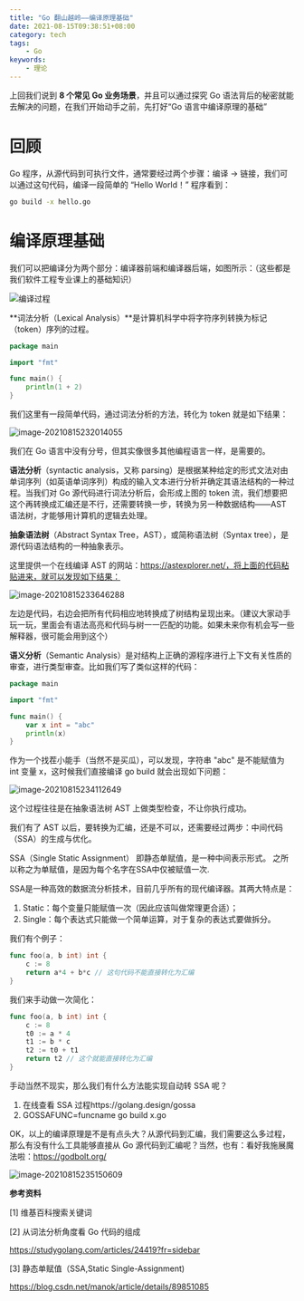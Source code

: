 ```yaml
---
title: "Go 翻山越岭——编译原理基础"
date: 2021-08-15T09:38:51+08:00
category: tech
tags:
    - Go
keywords:
    - 理论
---
```


上回我们说到 **8 个常见 Go 业务场景**，并且可以通过探究 Go 语法背后的秘密就能去解决的问题，在我们开始动手之前，先打好“Go 语言中编译原理的基础”

# 回顾

Go 程序，从源代码到可执行文件，通常要经过两个步骤：编译 → 链接，我们可以通过这句代码，编译一段简单的 “Hello World！” 程序看到：

```bash
go build -x hello.go
```



# 编译原理基础

我们可以把编译分为两个部分：编译器前端和编译器后端，如图所示：（这些都是我们软件工程专业课上的基础知识）

![编译过程](C:\Users\Xfavor\Desktop\编译过程.png)

**词法分析（Lexical Analysis）**是计算机科学中将字符序列转换为标记（token）序列的过程。

```go
package main

import "fmt"

func main() {
    println(1 + 2)
}
```

我们这里有一段简单代码，通过词法分析的方法，转化为 token 就是如下结果：

![image-20210815232014055](C:\Users\Xfavor\AppData\Roaming\Typora\typora-user-images\image-20210815232014055.png)

我们在 Go 语言中没有分号，但其实像很多其他编程语言一样，是需要的。



**语法分析**（syntactic analysis，又称 parsing）是根据某种给定的形式文法对由单词序列（如英语单词序列）构成的输入文本进行分析并确定其语法结构的一种过程。当我们对 Go 源代码进行词法分析后，会形成上图的 token 流，我们想要把这个再转换成汇编还是不行，还需要转换一步，转换为另一种数据结构——AST 语法树，才能够用计算机的逻辑去处理。



**抽象语法树**（Abstract Syntax Tree，AST），或简称语法树（Syntax tree），是源代码语法结构的一种抽象表示。



这里提供一个在线编译 AST 的网站：https://astexplorer.net/，将上面的代码粘贴进来，就可以发现如下结果：

![image-20210815233646288](C:\Users\Xfavor\AppData\Roaming\Typora\typora-user-images\image-20210815233646288.png)

左边是代码，右边会把所有代码相应地转换成了树结构呈现出来。（建议大家动手玩一玩，里面会有语法高亮和代码与树一一匹配的功能。如果未来你有机会写一些解释器，很可能会用到这个）



**语义分析**（Semantic Analysis）是对结构上正确的源程序进行上下文有关性质的审查，进行类型审查。比如我们写了类似这样的代码：

```go
package main

import "fmt"

func main() {
    var x int = "abc"
    println(x)
}
```

作为一个找茬小能手（当然不是买瓜），可以发现，字符串 "abc" 是不能赋值为 int 变量 x，这时候我们直接编译 go build 就会出现如下问题：

![image-20210815234112649](C:\Users\Xfavor\AppData\Roaming\Typora\typora-user-images\image-20210815234112649.png)

这个过程往往是在抽象语法树 AST 上做类型检查，不让你执行成功。



我们有了 AST 以后，要转换为汇编，还是不可以，还需要经过两步：中间代码（SSA）的生成与优化。



SSA（Single Static Assignment） 即静态单赋值，是一种中间表示形式。 之所以称之为单赋值，是因为每个名字在SSA中仅被赋值一次.

SSA是一种高效的数据流分析技术，目前几乎所有的现代编译器。其两大特点是：

1. Static：每个变量只能赋值一次（因此应该叫做常理更合适）；
2. Single：每个表达式只能做一个简单运算，对于复杂的表达式要做拆分。

我们有个例子：

```go
func foo(a, b int) int {
    c := 8
    return a*4 + b*c // 这句代码不能直接转化为汇编
}
```

我们来手动做一次简化：

```go
func foo(a, b int) int {
    c := 8
    t0 := a * 4
    t1 := b * c
    t2 := t0 + t1
    return t2 // 这个就能直接转化为汇编
}
```

手动当然不现实，那么我们有什么方法能实现自动转 SSA 呢？

1. 在线查看 SSA 过程https://golang.design/gossa
2. GOSSAFUNC=funcname go build x.go



OK，以上的编译原理是不是有点头大？从源代码到汇编，我们需要这么多过程，那么有没有什么工具能够直接从 Go 源代码到汇编呢？当然，也有：看好我施展魔法啦：https://godbolt.org/

![image-20210815235150609](C:\Users\Xfavor\AppData\Roaming\Typora\typora-user-images\image-20210815235150609.png)



__参考资料__

[1] 维基百科搜索关键词

[2] 从词法分析角度看 Go 代码的组成

https://studygolang.com/articles/24419?fr=sidebar

[3] 静态单赋值（SSA,Static Single-Assignment)

https://blog.csdn.net/manok/article/details/89851085

